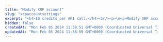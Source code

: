 ```yaml
---
title: "Modify XRP account"
slug: "xrpaccountsettings"
excerpt: "<h4>10 credits per API call.</h4><br/><p>\n<p>Modify XRP account settings. If an XRP account should be an issuer of the custom asset, this accounts should have rippling enabled to true.\nIn order to support off-chain processing, required destination tag should be set on the account.<br/><br/>\nThis operation needs the private key of the blockchain address. Every time the funds are transferred, the transaction must be signed with the corresponding private key.\nNo one should ever send it's own private keys to the internet because there is a strong possibility of stealing keys and loss of funds. In this method, it is possible to enter privateKey\nor signatureId. PrivateKey should be used only for quick development on testnet versions of blockchain when there is no risk of losing funds. In production,\n<a href=\"https://github.com/tatumio/tatum-kms\" target=\"_blank\">Tatum KMS</a> should be used for the highest security standards, and signatureId should be present in the request.\nAlternatively, using the Tatum client library for supported languages.\n</p>"
hidden: false
createdAt: "Mon Feb 05 2024 11:38:51 GMT+0000 (Coordinated Universal Time)"
updatedAt: "Mon Feb 05 2024 11:38:59 GMT+0000 (Coordinated Universal Time)"
---
```

